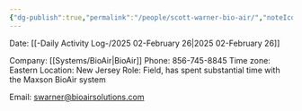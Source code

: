 ```yaml
---
{"dg-publish":true,"permalink":"/people/scott-warner-bio-air/","noteIcon":"","created":"2025-02-26T09:36:25.392-06:00"}
---
```


Date: [[-Daily Activity Log-/2025 02-February 26\|2025 02-February 26]]

Company: [[Systems/BioAir\|BioAir]]
Phone: 856-745-8845
Time zone: Eastern
Location: New Jersey
Role: Field, has spent substantial time with the Maxson BioAir system

Email: swarner@bioairsolutions.com